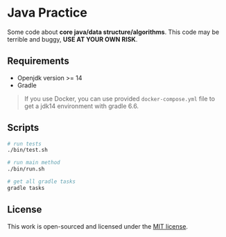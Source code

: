 # Java Practice

Some code about **core java/data structure/algorithms**. This code may be terrible and buggy, **USE AT YOUR OWN RISK**.

## Requirements

+ Openjdk version >= 14
+ Gradle

> If you use Docker, you can use provided `docker-compose.yml` file to get a jdk14 environment with gradle 6.6.

## Scripts

```bash
# run tests
./bin/test.sh

# run main method
./bin/run.sh

# get all gradle tasks
gradle tasks
```

## License

This work is open-sourced and licensed under the [MIT license](LICENSE).
